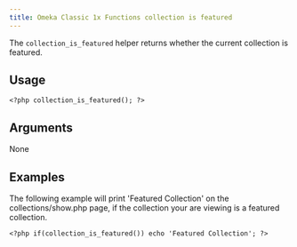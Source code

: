 ```yaml
---
title: Omeka Classic 1x Functions collection is featured
---
```

The `collection_is_featured` helper returns whether the current
collection is featured.

Usage
---------------------------------------------------


``` {.de1}
<?php collection_is_featured(); ?>
```

Arguments
-----------------------------------------------------------

None

Examples
---------------------------------------------------------

The following example will print 'Featured Collection' on the collections/show.php page, if the collection your are viewing is a featured collection.



``` {.de1}
<?php if(collection_is_featured()) echo 'Featured Collection'; ?>
```
